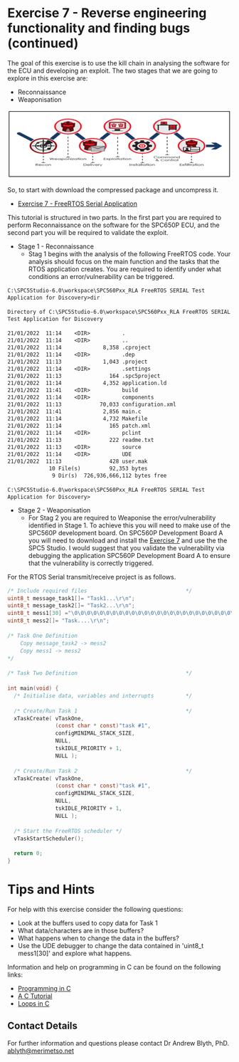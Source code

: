 # Exercise 7 - Reverse engineering functionality and finding bugs (continued)

The goal of this exercise is to use the kill chain in analysing the software for the ECU and developing an exploit. The two stages that we are going to explore in this exercise are:

* Reconnaissance
* Weaponisation

![Cyber Kill Cain](KillChain.png)

So, to start with download the compressed package and uncompress it.

* [Exercise 7 - FreeRTOS Serial Application](https://github.com/Merimetso-Code/EmbeddedAutomotiveSecurity/blob/main/EXERCISE7.zip)

This tutorial is structured in two parts. In the first part you are required to perform Reconnaissance on the software for the SPC650P ECU, and the second part you will be required to validate the exploit.  

* Stage 1 - Reconnaissance
  *  Stag 1 begins with the analysis of the following FreeRTOS code. Your analysis should focus on the main function and the tasks that the RTOS application creates. You are required to identify under what conditions an error/vulnerability can be triggered.
```
C:\SPC5Studio-6.0\workspace\SPC560Pxx_RLA FreeRTOS SERIAL Test Application for Discovery>dir

Directory of C:\SPC5Studio-6.0\workspace\SPC560Pxx_RLA FreeRTOS SERIAL Test Application for Discovery

21/01/2022  11:14    <DIR>          .
21/01/2022  11:14    <DIR>          ..
21/01/2022  11:14             8,358 .cproject
21/01/2022  11:14    <DIR>          .dep
21/01/2022  11:13             1,043 .project
21/01/2022  11:14    <DIR>          .settings
21/01/2022  11:13               164 .spc5project
21/01/2022  11:14             4,352 application.ld
21/01/2022  11:41    <DIR>          build
21/01/2022  11:14    <DIR>          components
21/01/2022  11:13            70,033 configuration.xml
21/01/2022  11:41             2,856 main.c
21/01/2022  11:14             4,732 Makefile
21/01/2022  11:14               165 patch.xml
21/01/2022  11:14    <DIR>          pclint
21/01/2022  11:13               222 readme.txt
21/01/2022  11:13    <DIR>          source
21/01/2022  11:14    <DIR>          UDE
21/01/2022  11:13               428 user.mak
             10 File(s)         92,353 bytes
              9 Dir(s)  726,936,666,112 bytes free

C:\SPC5Studio-6.0\workspace\SPC560Pxx_RLA FreeRTOS SERIAL Test Application for Discovery>
```  

* Stage 2 - Weaponisation
  *  For Stag 2 you are required to Weaponise the error/vulnerability identified in Stage 1. To achieve this you will need to make use of the SPC560P development board. On SPC560P Development Board A you will need to download and install the [Exercise 7]() and use the the SPC5 Studio. I would suggest that you validate the vulnerability via debugging the application SPC560P Development Board A to ensure that the vulnerability is correctly triggered.

For the RTOS Serial transmit/receive project is as follows.
```c
/* Include required files                               */
uint8_t message_task1[]= "Task1...\r\n";
uint8_t message_task2[]= "Task2...\r\n";
uint8_t mess1[30] ="\0\0\0\0\0\0\0\0\0\0\0\0\0\0\0\0\0\0\0\0\0\0\0\0\0\0\0\0\0\0";
uint8_t mess2[]= "Task....\r\n";

/* Task One Definition
    Copy message_task2 -> mess2
    Copy mess1 -> mess2
*/

/* Task Two Definition                                  */

int main(void) {
  /* Initialise data, variables and interrupts          */

  /* Create/Run Task 1                                  */
  xTaskCreate( vTaskOne,
               (const char * const)"task #1",
               configMINIMAL_STACK_SIZE,
               NULL,
               tskIDLE_PRIORITY + 1,
               NULL );

  /* Create/Run Task 2                                  */
  xTaskCreate( vTaskOne,
               (const char * const)"task #1",
               configMINIMAL_STACK_SIZE,
               NULL,
               tskIDLE_PRIORITY + 1,
               NULL );

  /* Start the FreeRTOS scheduler */
  vTaskStartScheduler();

  return 0;
}
```

# Tips and Hints
For help with this exercise consider the following questions:
* Look at the buffers used to copy data for Task 1
* What data/characters are in those buffers?
* What happens when to change the data in the buffers?
* Use the UDE debugger to change the data contained in 'uint8_t mess1[30]' and explore what happens.

Information and help on programming in C can be found on the following links:
* [Programming in C](https://beginnersbook.com/2014/01/c-program-structure/)
* [A C Tutorial](https://www.cprogramming.com/tutorial/c-tutorial.html?inl=nv)
* [Loops in C](https://www.tutorialspoint.com/cprogramming/c_loops.htm)

## Contact Details

For further information and questions please contact Dr Andrew Blyth, PhD. <ablyth@merimetso.net>
